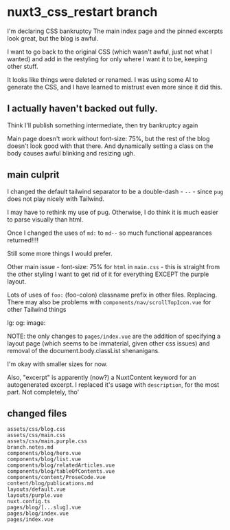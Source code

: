 # nuxt3_css_restart branch

I'm declaring CSS bankruptcy
The main index page and the pinned excerpts look great, but the blog is awful.

I want to go back to the original CSS (which wasn't awful, just not what I wanted) and add in the restyling for only where I want it to be, keeping other stuff.

It looks like things were deleted or renamed. I was using some AI to generate the CSS, and I have learned to mistrust even more since it did this.

## I actually haven't backed out fully.

Think I'll publish something intermediate, then try bankruptcy again

Main page doesn't work without font-size: 75%, but the rest of the blog doesn't look good with that there. And dynamically setting a class on the body causes awful blinking and resizing ugh.


## main culprit

I changed the default tailwind separator to be a double-dash - `--` - since `pug` does not play nicely with Tailwind.

I may have to rethink my use of pug. Otherwise, I do think it is much easier to parse visually than html.

Once I changed the uses of `md:` to `md--` so much functional appearances returned!!!!

Still some more things I would prefer.

Other main issue - font-size: 75% for `html` in `main.css` - this is straight from the other styling
I want to get rid of it for everything EXCEPT the purple layout.


Lots of uses of `foo:` (foo-colon) classname prefix in other files. Replacing.
There may also be problems with `components/nav/scrollTopIcon.vue` for other Tailwind things

lg:
og:
image:


NOTE: the only changes to `pages/index.vue` are the addition of specifying a layout page (which seems to be immaterial, given other css issues) and removal of the document.body.classList shenanigans.

I'm okay with smaller sizes for now.

Also, "excerpt" is apparently (now?) a NuxtContent keyword for an autogenerated excerpt. I replaced it's usage with `description`, for the most part. Not completely, tho'

## changed files

```
assets/css/blog.css
assets/css/main.css
assets/css/main.purple.css
branch.notes.md
components/blog/hero.vue
components/blog/list.vue
components/blog/relatedArticles.vue
components/blog/tableOfContents.vue
components/content/ProseCode.vue
content/blog/publications.md
layouts/default.vue
layouts/purple.vue
nuxt.config.ts
pages/blog/[...slug].vue
pages/blog/index.vue
pages/index.vue
```